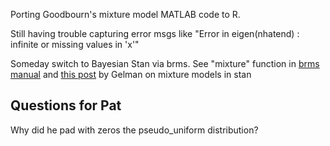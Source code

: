 Porting Goodbourn's mixture model MATLAB code to R.

Still having trouble capturing error msgs like "Error in eigen(nhatend) : infinite or missing values in 'x'"

Someday switch to Bayesian  Stan via brms. See "mixture" function in [brms manual](https://cran.r-project.org/web/packages/brms/brms.pdf) and [this post](http://andrewgelman.com/2017/08/21/mixture-models-stan-can-use-log_mix/) by Gelman on mixture models in stan

## Questions for Pat

Why did he pad with zeros the pseudo_uniform distribution?

